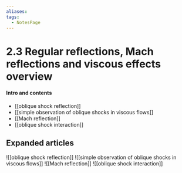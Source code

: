 ```yaml
---
aliases: 
tags:
  - NotesPage
---
```


# 2.3 Regular reflections, Mach reflections and viscous effects overview

#### Intro and contents
- [[oblique shock reflection]]
- [[simple observation of oblique shocks in viscous flows]]
- [[Mach reflection]]
- [[oblique shock interaction]]


## Expanded articles
![[oblique shock reflection]]
![[simple observation of oblique shocks in viscous flows]]
![[Mach reflection]]
![[oblique shock interaction]]
